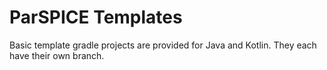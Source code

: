 # ParSPICE Templates

Basic template gradle projects are provided for Java and Kotlin. They each have their own branch.

